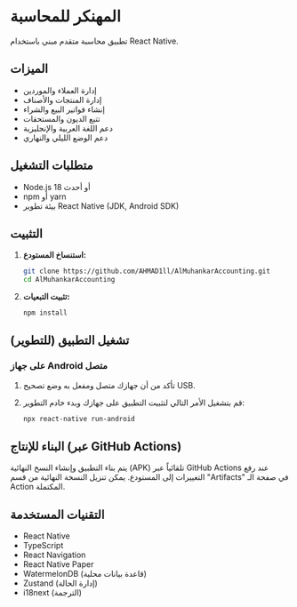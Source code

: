 # المهنكر للمحاسبة

تطبيق محاسبة متقدم مبني باستخدام React Native.

## الميزات

-   إدارة العملاء والموردين
-   إدارة المنتجات والأصناف
-   إنشاء فواتير البيع والشراء
-   تتبع الديون والمستحقات
-   دعم اللغة العربية والإنجليزية
-   دعم الوضع الليلي والنهاري

## متطلبات التشغيل

-   Node.js 18 أو أحدث
-   npm أو yarn
-   بيئة تطوير React Native (JDK, Android SDK)

## التثبيت

1.  **استنساخ المستودع:**
    ```bash
    git clone https://github.com/AHMAD1ll/AlMuhankarAccounting.git
    cd AlMuhankarAccounting
    ```

2.  **تثبيت التبعيات:**
    ```bash
    npm install
    ```

## تشغيل التطبيق (للتطوير)

### على جهاز Android متصل

1.  تأكد من أن جهازك متصل ومفعل به وضع تصحيح USB.
2.  قم بتشغيل الأمر التالي لتثبيت التطبيق على جهازك وبدء خادم التطوير:

    ```bash
    npx react-native run-android
    ```

## البناء للإنتاج (عبر GitHub Actions)

يتم بناء التطبيق وإنشاء النسخ النهائية (APK) تلقائياً عبر GitHub Actions عند رفع التغييرات إلى المستودع. يمكن تنزيل النسخة النهائية من قسم "Artifacts" في صفحة الـ Action المكتملة.

## التقنيات المستخدمة

-   React Native
-   TypeScript
-   React Navigation
-   React Native Paper
-   WatermelonDB (قاعدة بيانات محلية)
-   Zustand (إدارة الحالة)
-   i18next (الترجمة)
